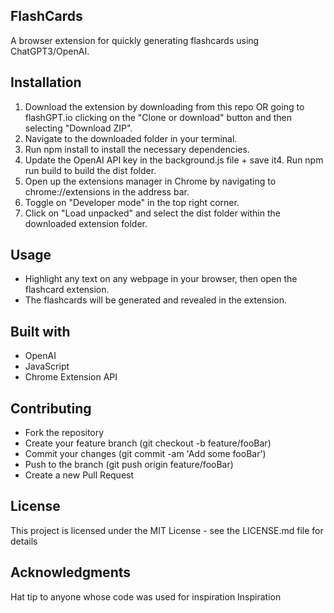 ## FlashCards
A browser extension for quickly generating flashcards using ChatGPT3/OpenAI.

## Installation
1. Download the extension by downloading from this repo OR going to flashGPT.io clicking on the "Clone or download" button and then selecting "Download ZIP".
2. Navigate to the downloaded folder in your terminal.
3. Run npm install to install the necessary dependencies.
4. Update the OpenAI API key in the background.js file + save it4. Run npm run build to build the dist folder.
5. Open up the extensions manager in Chrome by navigating to chrome://extensions in the address bar.
6. Toggle on "Developer mode" in the top right corner.
7. Click on "Load unpacked" and select the dist folder within the downloaded extension folder.

## Usage
- Highlight any text on any webpage in your browser, then open the flashcard extension.
- The flashcards will be generated and revealed in the extension.

## Built with
- OpenAI
- JavaScript
- Chrome Extension API

## Contributing
- Fork the repository
- Create your feature branch (git checkout -b feature/fooBar)
- Commit your changes (git commit -am 'Add some fooBar')
- Push to the branch (git push origin feature/fooBar)
- Create a new Pull Request

## License
This project is licensed under the MIT License - see the LICENSE.md file for details

## Acknowledgments
Hat tip to anyone whose code was used for inspiration
Inspiration
